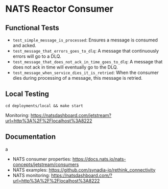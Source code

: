 # NATS Reactor Consumer

## Functional Tests

- `test_simple_message_is_processed`: Ensures a message is consumed and acked.
- `test_message_that_errors_goes_to_dlq`: A message that continuously errors will go to a DLQ.
- `test_message_that_does_not_ack_in_time_goes_to_dlq`: A message that does not ack in time will eventually go to the DLQ.
- `test_message_when_service_dies_it_is_retried`: When the consumer dies during processing of a message, this message is retried.

## Local Testing

`cd deployments/local && make start`

Monitoring: https://natsdashboard.com/jetstream?url=http%3A%2F%2Flocalhost%3A8222

## Documentation

a

- NATS consumer properties: https://docs.nats.io/nats-concepts/jetstream/consumers
- NATS examples: https://github.com/synadia-io/rethink_connectivity
- NATS monitoring: https://natsdashboard.com/?url=http%3A%2F%2Flocalhost%3A8222
